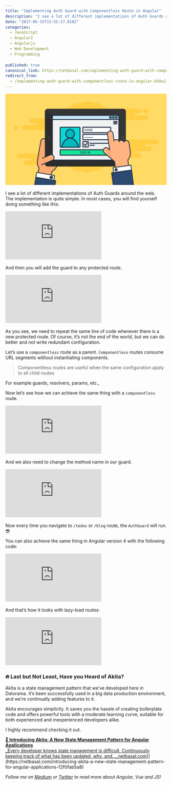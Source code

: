 ```yaml
---
title: "Implementing Auth Guard with Componentless Route in Angular"
description: "I see a lot of different implementations of Auth Guards around the web. \nThe implementation is quite simple. In most cases, you will find yourself doing something like this: As you see, we need to…"
date: "2017-05-15T15:55:17.818Z"
categories: 
  - JavaScript
  - Angular2
  - Angularjs
  - Web Development
  - Programming

published: true
canonical_link: https://netbasal.com/implementing-auth-guard-with-componentless-route-in-angular-b50a21f3bd77
redirect_from:
  - /implementing-auth-guard-with-componentless-route-in-angular-b50a21f3bd77
---
```


![](./asset-1.jpeg)

I see a lot of different implementations of Auth Guards around the web.   
The implementation is quite simple. In most cases, you will find yourself doing something like this:

<Embed src="https://gist.github.com/NetanelBasal/c8e2521b33ec1318bd84e943c76fb5c3.js" aspectRatio={0.357} caption="" />

And then you will add the guard to any protected route.

<Embed src="https://gist.github.com/NetanelBasal/151df0656068d3a11cb950faa2df4866.js" aspectRatio={0.357} caption="" />

As you see, we need to repeat the same line of code whenever there is a new protected route. Of course, it’s not the end of the world, but we can do better and not write redundant configuration.

Let’s use a `componentless` route as a parent. `Componentless` routes consume URL segments without instantiating components.

> Componentless routes are useful when the same configuration apply to all child routes

For example guards, resolvers, params, etc.,

Now let’s see how we can achieve the same thing with a `componentless` route.

<Embed src="https://gist.github.com/NetanelBasal/4b3ae9566bf525fcf0f416ec52c1ff46.js" aspectRatio={0.357} caption="" />

And we also need to change the method name in our guard.

<Embed src="https://gist.github.com/NetanelBasal/4a0a08f508fc0eebc4b4c8baa0b170d1.js" aspectRatio={0.357} caption="" />

Now every time you navigate to `/todos` or `/blog` route, the `AuthGuard` will run. 😎

You can also achieve the same thing in Angular version 4 with the following code:

<Embed src="https://gist.github.com/NetanelBasal/7d5d99b9549a5d201f1590e6b81b4bc7.js" aspectRatio={0.357} caption="" />

And that’s how it looks with lazy-load routes:

<Embed src="https://gist.github.com/NetanelBasal/4bfde80eb048adcc967c8a2c525b0daa.js" aspectRatio={0.357} caption="" />

### 🔥 **Last but Not Least, Have you Heard of Akita?**

Akita is a state management pattern that we’ve developed here in Datorama. It’s been successfully used in a big data production environment, and we’re continually adding features to it.

Akita encourages simplicity. It saves you the hassle of creating boilerplate code and offers powerful tools with a moderate learning curve, suitable for both experienced and inexperienced developers alike.

I highly recommend checking it out.

[**🚀 Introducing Akita: A New State Management Pattern for Angular Applications**  
_Every developer knows state management is difficult. Continuously keeping track of what has been updated, why, and…_netbasal.com](https://netbasal.com/introducing-akita-a-new-state-management-pattern-for-angular-applications-f2f0fab5a8 "https://netbasal.com/introducing-akita-a-new-state-management-pattern-for-angular-applications-f2f0fab5a8")[](https://netbasal.com/introducing-akita-a-new-state-management-pattern-for-angular-applications-f2f0fab5a8)

_Follow me on_ [_Medium_](https://medium.com/@NetanelBasal/) _or_ [_Twitter_](https://twitter.com/NetanelBasal) _to read more about Angular, Vue and JS!_
